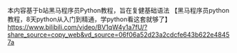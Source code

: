 本内容基于b站黑马程序员Python教程，旨在复健基础语法
【黑马程序员python教程，8天python从入门到精通，学python看这套就够了】 https://www.bilibili.com/video/BV1qW4y1a7fU/?share_source=copy_web&vd_source=06f06a52d23a2cdcfe643b622e48457a